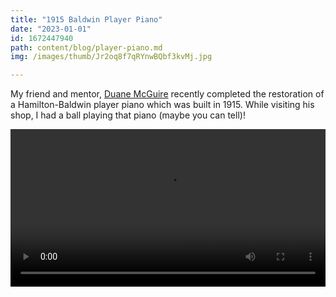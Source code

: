 ```yaml
---
title: "1915 Baldwin Player Piano"
date: "2023-01-01"
id: 1672447940
path: content/blog/player-piano.md
img: /images/thumb/Jr2oq8f7qRYnwBQbf3kvMj.jpg

---
```

My friend and mentor, [Duane McGuire](https://mcguirepiano.com/tag/hamilton-player) recently completed the restoration of a Hamilton-Baldwin player piano which was built in 1915.  While visiting his shop, I had a ball playing that piano (maybe you can tell)!

<video  width="100%"  controls >
  <source src="https://mcguirepiano.com/videos/JD-Fascinating-Rhythm.mp4" type="video/mp4">
  Your browser does not support the video tag.
</video>